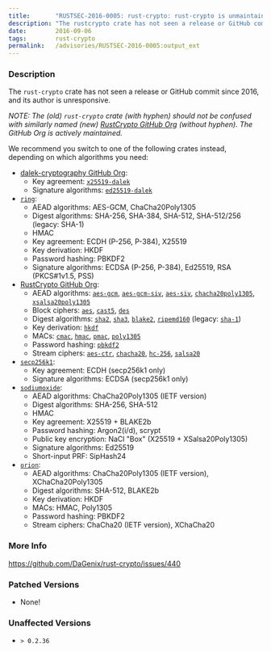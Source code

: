 ```yaml
---
title:       "RUSTSEC-2016-0005: rust-crypto: rust-crypto is unmaintained; switch to a modern alternative"
description: "The rustcrypto crate has not seen a release or GitHub commit since 2016, and its author is unresponsive. NOTE The old rustcrypto crate with hyphen should not be confused with similarly named new RustCrypto GitHub Org without hyphen. The GitHub Org is actively maintained. We recommend you switch to one of the following crates instead, depending on which algorithms you need  dalekcryptography GitHub Org   Key agreement x25519dalek   Signature algorithms ed25519dalek  ring   AEAD algorithms AESGCM, ChaCha20Poly1305   Digest algorithms SHA256, SHA384, SHA512, SHA512256 legacy SHA1   HMAC   Key agreement ECDH P256, P384, X25519   Key derivation HKDF   Password hashing PBKDF2   Signature algorithms ECDSA P256, P384, Ed25519, RSA PKCS1v1.5, PSS  RustCrypto GitHub Org   AEAD algorithms aesgcm, aesgcmsiv, aessiv, chacha20poly1305, xsalsa20poly1305   Block ciphers aes, cast5, des   Digest algorithms sha2, sha3, blake2, ripemd160 legacy sha1   Key derivation hkdf   MACs cmac, hmac, pmac, poly1305   Password hashing pbkdf2   Stream ciphers aesctr, chacha20, hc256, salsa20  secp256k1   Key agreement ECDH secp256k1 only   Signature algorithms ECDSA secp256k1 only  sodiumoxide   AEAD algorithms ChaCha20Poly1305 IETF version   Digest algorithms SHA256, SHA512   HMAC   Key agreement X25519  BLAKE2b   Password hashing Argon2id, scrypt   Public key encryption NaCl Box X25519  XSalsa20Poly1305   Signature algorithms Ed25519   Shortinput PRF SipHash24  orion   AEAD algorithms ChaCha20Poly1305 IETF version, XChaCha20Poly1305   Digest algorithms SHA512, BLAKE2b   Key derivation HKDF   MACs HMAC, Poly1305   Password hashing PBKDF2   Stream ciphers ChaCha20 IETF version, XChaCha20 dalekcryptography GitHub Org httpsgithub.comdalekcryptography RustCrypto GitHub Org httpsgithub.comRustCrypto aes httpscrates.iocratesaes aesctr httpscrates.iocratesaesctr aesgcm httpscrates.iocratesaesgcm aesgcmsiv httpscrates.iocratesaesgcmsiv aessiv httpscrates.iocratesaessiv blake2 httpscrates.iocratesblake2 cast5 httpscrates.iocratescast5 chacha20 httpscrates.iocrateschacha20 chacha20poly1305 httpscrates.iocrateschacha20poly1305 cmac httpscrates.iocratescmac des httpscrates.iocratesdes ed25519dalek httpscrates.iocratesed25519dalek hc256 httpscrates.iocrateshc256 hkdf httpscrates.iocrateshkdf hmac httpscrates.iocrateshmac pbkdf2 httpscrates.iocratespbkdf2 pmac httpscrates.iocratespmac poly1305 httpscrates.iocratespoly1305 ring httpscrates.iocratesring ripemd160 httpscrates.iocratesripemd160 salsa20 httpscrates.iocratessalsa20 secp256k1 httpscrates.iocratessecp256k1 sha1 httpscrates.iocratessha1 sha2 httpscrates.iocratessha2 sha3 httpscrates.iocratessha3 sodiumoxide httpscrates.iocratessodiumoxide x25519dalek httpscrates.iocratesx25519dalek xsalsa20poly1305 httpscrates.iocratesxsalsa20poly1305 orion httpscrates.iocratesorion"
date:        2016-09-06
tags:        rust-crypto
permalink:   /advisories/RUSTSEC-2016-0005:output_ext
---
```


### Description

The `rust-crypto` crate has not seen a release or GitHub commit since 2016,
and its author is unresponsive.

*NOTE: The (old) `rust-crypto` crate (with hyphen) should not be confused with
similarly named (new) [RustCrypto GitHub Org] (without hyphen). The GitHub Org
is actively maintained.*

We recommend you switch to one of the following crates instead, depending on
which algorithms you need:

- [dalek-cryptography GitHub Org]:
  - Key agreement: [`x25519-dalek`]
  - Signature algorithms: [`ed25519-dalek`]
- [`ring`]:
  - AEAD algorithms: AES-GCM, ChaCha20Poly1305
  - Digest algorithms: SHA-256, SHA-384, SHA-512, SHA-512/256 (legacy: SHA-1)
  - HMAC
  - Key agreement: ECDH (P-256, P-384), X25519
  - Key derivation: HKDF
  - Password hashing: PBKDF2
  - Signature algorithms: ECDSA (P-256, P-384), Ed25519, RSA (PKCS#1v1.5, PSS)
- [RustCrypto GitHub Org]:
  - AEAD algorithms: [`aes-gcm`], [`aes-gcm-siv`], [`aes-siv`], [`chacha20poly1305`], [`xsalsa20poly1305`]
  - Block ciphers: [`aes`], [`cast5`], [`des`]
  - Digest algorithms: [`sha2`], [`sha3`], [`blake2`], [`ripemd160`] (legacy: [`sha-1`])
  - Key derivation: [`hkdf`]
  - MACs: [`cmac`], [`hmac`], [`pmac`], [`poly1305`]
  - Password hashing: [`pbkdf2`]
  - Stream ciphers: [`aes-ctr`], [`chacha20`], [`hc-256`], [`salsa20`]
- [`secp256k1`]:
  - Key agreement: ECDH (secp256k1 only)
  - Signature algorithms: ECDSA (secp256k1 only)
- [`sodiumoxide`]:
  - AEAD algorithms: ChaCha20Poly1305 (IETF version)
  - Digest algorithms: SHA-256, SHA-512
  - HMAC
  - Key agreement: X25519 + BLAKE2b
  - Password hashing: Argon2(i/d), scrypt
  - Public key encryption: NaCl "Box" (X25519 + XSalsa20Poly1305)
  - Signature algorithms: Ed25519
  - Short-input PRF: SipHash24
- [`orion`]:
  - AEAD algorithms: ChaCha20Poly1305 (IETF version), XChaCha20Poly1305
  - Digest algorithms: SHA-512, BLAKE2b
  - Key derivation: HKDF
  - MACs: HMAC, Poly1305
  - Password hashing: PBKDF2
  - Stream ciphers: ChaCha20 (IETF version), XChaCha20

[dalek-cryptography GitHub Org]: https://github.com/dalek-cryptography
[RustCrypto GitHub Org]: https://github.com/RustCrypto
[`aes`]: https://crates.io/crates/aes
[`aes-ctr`]: https://crates.io/crates/aes-ctr
[`aes-gcm`]: https://crates.io/crates/aes-gcm
[`aes-gcm-siv`]: https://crates.io/crates/aes-gcm-siv
[`aes-siv`]: https://crates.io/crates/aes-siv
[`blake2`]: https://crates.io/crates/blake2
[`cast5`]: https://crates.io/crates/cast5
[`chacha20`]: https://crates.io/crates/chacha20
[`chacha20poly1305`]: https://crates.io/crates/chacha20poly1305
[`cmac`]: https://crates.io/crates/cmac
[`des`]: https://crates.io/crates/des
[`ed25519-dalek`]: https://crates.io/crates/ed25519-dalek
[`hc-256`]: https://crates.io/crates/hc-256
[`hkdf`]: https://crates.io/crates/hkdf
[`hmac`]: https://crates.io/crates/hmac
[`pbkdf2`]: https://crates.io/crates/pbkdf2
[`pmac`]: https://crates.io/crates/pmac
[`poly1305`]: https://crates.io/crates/poly1305
[`ring`]: https://crates.io/crates/ring
[`ripemd160`]: https://crates.io/crates/ripemd160
[`salsa20`]: https://crates.io/crates/salsa20
[`secp256k1`]: https://crates.io/crates/secp256k1
[`sha-1`]: https://crates.io/crates/sha-1
[`sha2`]: https://crates.io/crates/sha2
[`sha3`]: https://crates.io/crates/sha3
[`sodiumoxide`]: https://crates.io/crates/sodiumoxide
[`x25519-dalek`]: https://crates.io/crates/x25519-dalek
[`xsalsa20poly1305`]: https://crates.io/crates/xsalsa20poly1305
[`orion`]: https://crates.io/crates/orion

### More Info

<https://github.com/DaGenix/rust-crypto/issues/440>

### Patched Versions

- None!


### Unaffected Versions

- `> 0.2.36`
